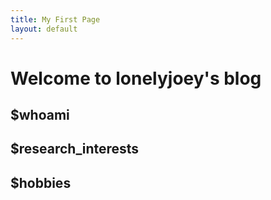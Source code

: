 ```yaml
---
title: My First Page
layout: default
---
```


# Welcome to lonelyjoey's blog

## $whoami

## $research_interests

## $hobbies


